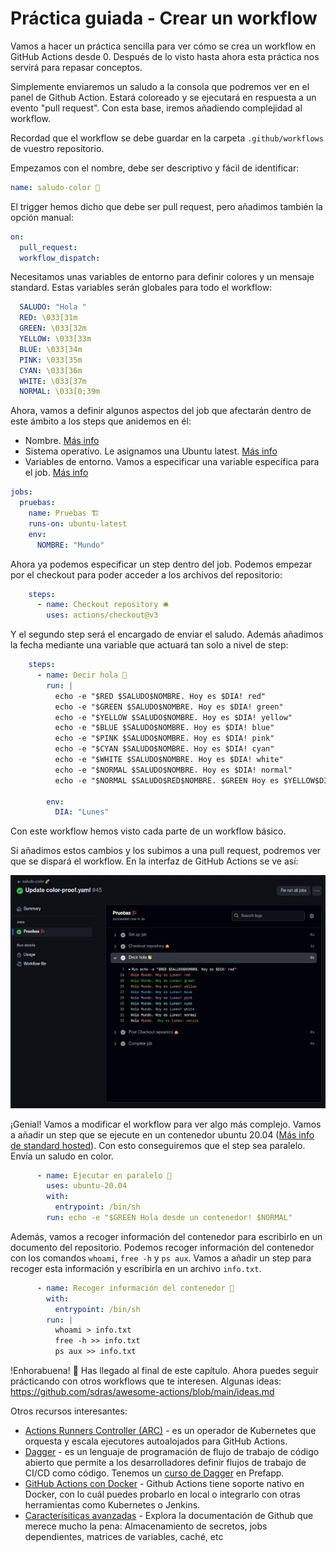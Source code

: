 
# Práctica guiada - Crear un workflow

Vamos a hacer un práctica sencilla para ver cómo se crea un workflow en GitHub Actions desde 0. Después de lo visto hasta ahora esta práctica nos servirá para repasar conceptos. 

Simplemente enviaremos un saludo a la consola que podremos ver en el panel de Github Action. Estará coloreado y se ejecutará en respuesta a un evento "pull request". Con esta base, iremos añadiendo complejidad al workflow.

Recordad que el workflow se debe guardar en la carpeta `.github/workflows` de vuestro repositorio.

Empezamos con el nombre, debe ser descriptivo y fácil de identificar:

```yaml
name: saludo-color 🌈
```

El trigger hemos dicho que debe ser pull request, pero añadimos también la opción manual:

```yaml
on:
  pull_request:
  workflow_dispatch:
```

Necesitamos unas variables de entorno para definir colores y un mensaje standard. Estas variables serán globales para todo el workflow:

```yaml
  SALUDO: "Hola "
  RED: \033[31m
  GREEN: \033[32m
  YELLOW: \033[33m
  BLUE: \033[34m
  PINK: \033[35m
  CYAN: \033[36m
  WHITE: \033[37m
  NORMAL: \033[0;39m
```

Ahora, vamos a definir algunos aspectos del job que afectarán dentro de este ámbito a los steps que anidemos en él:
- Nombre. [Más info](https://docs.github.com/en/actions/using-workflows/workflow-syntax-for-github-actions#name)
- Sistema operativo. Le asignamos una Ubuntu latest. [Más info](https://docs.github.com/en/actions/using-workflows/workflow-syntax-for-github-actions#jobsjob_idruns-on)
- Variables de entorno. Vamos a especificar una variable específica para el job. [Más info](https://docs.github.com/en/actions/learn-github-actions/variables)

```yaml
jobs:
  pruebas:
    name: Pruebas 🏗️
    runs-on: ubuntu-latest
    env:
      NOMBRE: "Mundo"
```

Ahora ya podemos especificar un step dentro del job. Podemos empezar por el checkout para poder acceder a los archivos del repositorio:

```yaml
    steps:
      - name: Checkout repository 🛎️
        uses: actions/checkout@v3
```

Y el segundo step será el encargado de enviar el saludo. Además añadimos la fecha mediante una variable que actuará tan solo a nivel de step:

```yaml
    steps:
      - name: Decir hola 👋
        run: |
          echo -e "$RED $SALUDO$NOMBRE. Hoy es $DIA! red"
          echo -e "$GREEN $SALUDO$NOMBRE. Hoy es $DIA! green"
          echo -e "$YELLOW $SALUDO$NOMBRE. Hoy es $DIA! yellow"
          echo -e "$BLUE $SALUDO$NOMBRE. Hoy es $DIA! blue"
          echo -e "$PINK $SALUDO$NOMBRE. Hoy es $DIA! pink"
          echo -e "$CYAN $SALUDO$NOMBRE. Hoy es $DIA! cyan"
          echo -e "$WHITE $SALUDO$NOMBRE. Hoy es $DIA! white"
          echo -e "$NORMAL $SALUDO$NOMBRE. Hoy es $DIA! normal"
          echo -e "$NORMAL $SALUDO$RED$NOMBRE. $GREEN Hoy es $YELLOW$DIA! varios $NORMAL"

        env:
          DIA: "Lunes"
```

Con este workflow hemos visto cada parte de un workflow básico. 

Si añadimos estos cambios y los subimos a una pull request, podremos ver que se dispará el workflow. En la interfaz de GitHub Actions se ve así:

![](../../_media/04_workflow/workflow-example.webp)

¡Genial! Vamos a modificar el workflow para ver algo más complejo. Vamos a añadir un step que se ejecute en un contenedor ubuntu 20.04 ([Más info de standard hosted](https://docs.github.com/en/actions/using-github-hosted-runners/about-github-hosted-runners/about-github-hosted-runners)). Con esto conseguiremos que el step sea paralelo. Envía un saludo en color. 

```yaml
      - name: Ejecutar en paralelo 🐳
        uses: ubuntu-20.04
        with:
          entrypoint: /bin/sh
        run: echo -e "$GREEN Hola desde un contenedor! $NORMAL"
```

Además, vamos a recoger información del contenedor para escribirlo en un documento del repositorio. Podemos recoger información del contenedor con los comandos `whoami`, `free -h` y `ps aux`. Vamos a añadir un step para recoger esta información y escribirla en un archivo `info.txt`.

```yaml
      - name: Recoger información del contenedor 📝
        with:
          entrypoint: /bin/sh
        run: |
          whoami > info.txt
          free -h >> info.txt
          ps aux >> info.txt
```



!Enhorabuena! 🎉 Has llegado al final de este capítulo. Ahora puedes seguir prácticando con otros workflows que te interesen. Algunas ideas: https://github.com/sdras/awesome-actions/blob/main/ideas.md 

Otros recursos interesantes:
- [Actions Runners Controller (ARC)](https://github.com/actions/actions-runner-controller) - es un operador de Kubernetes que orquesta y escala ejecutores autoalojados para GitHub Actions. 
- [Dagger](https://dagger.io/) - es un lenguaje de programación de flujo de trabajo de código abierto que permite a los desarrolladores definir flujos de trabajo de CI/CD como código. Tenemos un [curso de Dagger](https://prefapp.github.io/formacion/cursos/dagger/#/) en Prefapp.
- [GitHub Actions con Docker](https://github.com/marketplace?type=actions&query=docker+) - Github Actions tiene soporte nativo en Docker, con lo cuál puedes probarlo en local o integrarlo con otras herramientas como Kubernetes o Jenkins.
- [Caracterísiticas avanzadas](https://docs.github.com/en/actions/using-workflows/about-workflows#advanced-workflow-features) - Explora la documentación de Github que merece mucho la pena: Almacenamiento de secretos, jobs dependientes, matrices de variables, caché, etc
